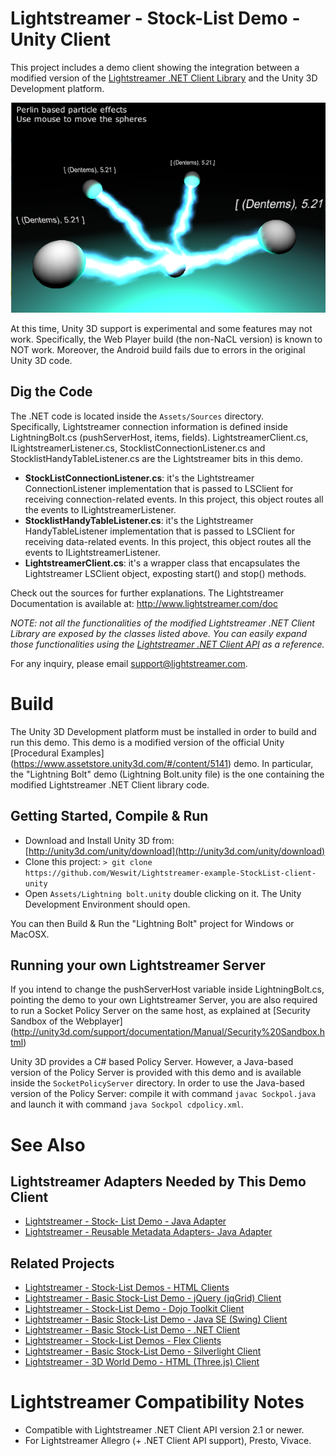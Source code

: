 # Lightstreamer - Stock-List Demo - Unity Client #

<!-- START DESCRIPTION lightstreamer-example-stocklist-client-unity -->

This project includes a demo client showing the integration between a modified version of the [Lightstreamer .NET Client Library](http://www.lightstreamer.com/docs/client_dotnet_api/frames.html) and the Unity 3D Development platform.<br>

[![Demo ScreenShot](screen_unity_large.png)](http://demos.lightstreamer.com/UnityDemo/UnityStockListDemo.exe)<br>

At this time, Unity 3D support is experimental and some features may not work. Specifically, the Web Player build (the non-NaCL version) is known to NOT work. Moreover, the Android build fails due to errors in the original Unity 3D code.

## Dig the Code ##

The .NET code is located inside the `Assets/Sources` directory.<br>
Specifically, Lightstreamer connection information is defined inside LightningBolt.cs (pushServerHost, items, fields).
LightstreamerClient.cs, ILightstreamerListener.cs, StocklistConnectionListener.cs and StocklistHandyTableListener.cs are the Lightstreamer bits in this demo.

* <b>StockListConnectionListener.cs</b>: it's the Lightstreamer ConnectionListener implementation that is passed to LSClient for receiving connection-related events. In this project, this object routes all the events to ILightstreamerListener.
* <b>StocklistHandyTableListener.cs</b>: it's the Lightstreamer HandyTableListener implementation that is passed to LSClient for receiving data-related events. In this project, this object routes all the events to ILightstreamerListener.
* <b>LightstreamerClient.cs</b>: it's a wrapper class that encapsulates the Lightstreamer LSClient object, exposting start() and stop() methods.

Check out the sources for further explanations. The Lightstreamer Documentation is available at: http://www.lightstreamer.com/doc<br>

<i>NOTE: not all the functionalities of the modified Lightstreamer .NET Client Library are exposed by the classes listed above. You can easily expand those functionalities using the [Lightstreamer .NET Client API](http://www.lightstreamer.com/docs/client_dotnet_api/frames.html) as a reference. </i>

For any inquiry, please email support@lightstreamer.com.

<!-- END DESCRIPTION lightstreamer-example-stocklist-client-unity -->

# Build #

The Unity 3D Development platform must be installed in order to build and run this demo. 
This demo is a modified version of the official Unity [Procedural Examples] (https://www.assetstore.unity3d.com/#/content/5141) demo. In particular, the "Lightning Bolt" demo (Lightning Bolt.unity file) is the one containing the modified Lightstreamer .NET Client library code.

## Getting Started, Compile & Run ##

* Download and Install Unity 3D from: [http://unity3d.com/unity/download](http://unity3d.com/unity/download)
* Clone this project: `> git clone https://github.com/Weswit/Lightstreamer-example-StockList-client-unity`
* Open `Assets/Lightning bolt.unity` double clicking on it. The Unity Development Environment should open.

You can then Build & Run the "Lightning Bolt" project for Windows or MacOSX.

## Running your own Lightstreamer Server ##

If you intend to change the pushServerHost variable inside LightningBolt.cs,  pointing the demo to your own Lightstreamer Server, you are also required to run a Socket Policy Server on the same host, as explained at [Security Sandbox of the Webplayer] (http://unity3d.com/support/documentation/Manual/Security%20Sandbox.html)

Unity 3D provides a C# based Policy Server. However, a Java-based version of the Policy Server is provided with this demo and is available inside the `SocketPolicyServer` directory.
In order to use the Java-based version of the Policy Server: compile it with command `javac Sockpol.java` and launch it with command `java Sockpol cdpolicy.xml`.

# See Also #

## Lightstreamer Adapters Needed by This Demo Client ##

<!-- START RELATED_ENTRIES -->
* [Lightstreamer - Stock- List Demo - Java Adapter](https://github.com/Weswit/Lightstreamer-example-Stocklist-adapter-java)
* [Lightstreamer - Reusable Metadata Adapters- Java Adapter](https://github.com/Weswit/Lightstreamer-example-ReusableMetadata-adapter-java)

<!-- END RELATED_ENTRIES -->

## Related Projects ##

* [Lightstreamer - Stock-List Demos - HTML Clients](https://github.com/Weswit/Lightstreamer-example-Stocklist-client-javascript)
* [Lightstreamer - Basic Stock-List Demo - jQuery (jqGrid) Client](https://github.com/Weswit/Lightstreamer-example-StockList-client-jquery)
* [Lightstreamer - Stock-List Demo - Dojo Toolkit Client](https://github.com/Weswit/Lightstreamer-example-StockList-client-dojo)
* [Lightstreamer - Basic Stock-List Demo - Java SE (Swing) Client](https://github.com/Weswit/Lightstreamer-example-StockList-client-java)
* [Lightstreamer - Basic Stock-List Demo - .NET Client](https://github.com/Weswit/Lightstreamer-example-StockList-client-dotnet)
* [Lightstreamer - Stock-List Demos - Flex Clients](https://github.com/Weswit/Lightstreamer-example-StockList-client-flex)
* [Lightstreamer - Basic Stock-List Demo - Silverlight Client](https://github.com/Weswit/Lightstreamer-example-StockList-client-silverlight)
* [Lightstreamer - 3D World Demo - HTML (Three.js) Client](https://github.com/Weswit/Lightstreamer-example-3DWorld-client-javascript)

# Lightstreamer Compatibility Notes #

- Compatible with Lightstreamer .NET Client API version 2.1 or newer.
- For Lightstreamer Allegro (+ .NET Client API support), Presto, Vivace.
